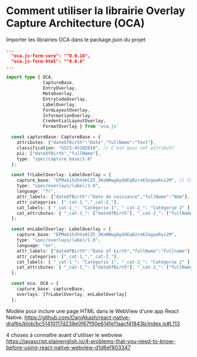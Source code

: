 # Comment utiliser la librairie Overlay Capture Architecture (OCA)
Importer les librairies OCA dans le package.json du projet
```json
...
  "oca.js-form-core": "^0.0.16",
  "oca.js-form-html": "^0.0.6"
...
```
```typescript
import type { OCA, 
              CaptureBase, 
              EntryOverlay, 
              MetaOverlay, 
              EntryCodeOverlay, 
              LabelOverlay, 
              FormLayoutOverlay, 
              InformationOverlay, 
              CredentialLayoutOverlay, 
              FormatOverlay } from 'oca.js'
```
```typescript
  const captureBase: CaptureBase = {
    attributes: {"dateOfBirth":"Date","fullName":"Text"},
    classification: "GICS:45102010", // C'est quoi cet attribut?
    pii: ["dateOfBirth","fullName"],
    type: "spec/capture_base/1.0"
  };

  const frLabelOverlay: LabelOverlay = {
    capture_base: "EPMaG1h2hVxKCZ5_3KoNNwgAyd4Eq8zrxK3xgaaRsz2M", // Comment on génère un SAI?
    type: "spec/overlays/label/1.0",
    language: "fr",
    attr_labels: {"dateOfBirth":"Date de naissance","fullName":"Nom"},
    attr_categories: ["_cat-1_","_cat-2_"],
    cat_labels: { "_cat-1_": "Catégorie 1", "_cat-2_": "Catégorie 2" },
    cat_attributes: { "_cat-1_": ["dateOfBirth"], "_cat-2_": ["fullName"]}
  };

  const enLabelOverlay: LabelOverlay = {
    capture_base: "EPMaG1h2hVxKCZ5_3KoNNwgAyd4Eq8zrxK3xgaaRsz2M",
    type: "spec/overlays/label/1.0",
    language: "en",
    attr_labels: {"dateOfBirth":"Date of birth","fullName":"Fullname"},
    attr_categories: ["_cat-1_","_cat-2_"],
    cat_labels: { "_cat-1_": "Catégorie 1", "_cat-2_": "Catégorie 2" },
    cat_attributes: { "_cat-1_": ["dateOfBirth"], "_cat-2_": ["fullName"]}
  };

  const oca: OCA = {
    capture_base: captureBase,
    overlays: [frLabelOverlay, enLabelOverlay]
  };
```
Modèle pour inclure une page HTML dans le WebView d'une app React Native.
https://github.com/DaniAkash/react-native-draftjs/blob/bc51410117d238e0f67f90e614fe11aacf41843b/index.js#L113

4 choses à connaître avant d'utiliser le webview
https://javascript.plainenglish.io/4-problems-that-you-need-to-know-before-using-react-native-webview-d1d6ef803347

